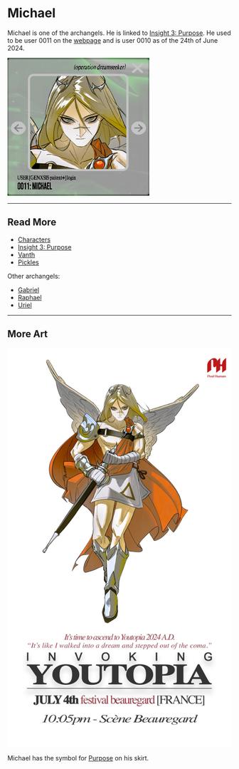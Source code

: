 # Michael

Michael is one of the archangels. He is linked to [Insight 3: Purpose](../lore/insight3-purpose.md). 
He used to be user 0011 on the [webpage](../webpage) and is user 0010 as of the 24th of June 2024.

![Avatar for Michael](../../Resources/characters/michael/michael.png)

***

## Read More

- [Characters](characters)
- [Insight 3: Purpose](../lore/insight3-purpose)
- [Vanth](vanth)
- [Pickles](pickles)

Other archangels:

- [Gabriel](gabriel)
- [Raphael](raphael)
- [Uriel](uriel)

***

## More Art

![Promotional poster for Michael](../../Resources/characters/michael/poster.jpg)

Michael has the symbol for [Purpose](../lore/insight3-purpose) on his skirt.
